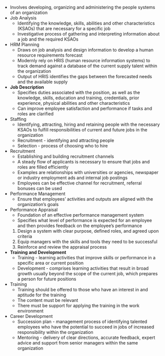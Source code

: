 - Involves developing, organizing and administering the people systems of an organization 
- Job Analysis
    - Identifying the knowledge, skills, abilities and other characteristics (KSAOs) that are necessary for a specific job
    - Investigative process of gathering and interpreting information about a job and the required KSAOs
- HRM Planning
    - Draws on job analysis and design information to develop a human resource requirements forecast
    - Modernly rely on HRIS (human resource information systems) to track demand against a database of the current supply talent within the organization
    - Output of HRIS identifies the gaps between the forecasted needs and the available supply
- **Job Description**
    - Specifies duties associated with the position, as well as the knowledge, skills, education and training, credentials, prior experience, physical abilities and other characteristics
    - Can improve employee satisfaction and performance if tasks and roles are clarified
- Staffing
    - Identifying, attracting, hiring and retaining people with the necessary KSAOs to fulfill responsibilities of current and future jobs in the organization
    - Recruitment - identifying and attracting people
    - Selection - process of choosing who to hire
- Recruitment
    - Establishing and building recruitment channels
    - A steady flow of applicants is necessary to ensure that jobs and roles are filled efficiently
    - Examples are relationships with universities or agencies, newspaper or industry employment ads and internal job postings
    - Employees can be effective channel for recruitment, referral bonuses can be used
- Performance Management
    - Ensure that employees’ activities and outputs are aligned with the organization’s goals  
- Performance Appraisal
    - Foundation of an effective performance management system
    - Specifies what level of performance is expected for an employee and then provides feedback on the employee’s performance
    1. Design a system with clear purpose, defined roles, and agreed upon criteria
    2. Equip managers with the skills and tools they need to be successful
    3. Reinforce and review the appraisal process
- **Training and Development**
    - Training - learning activities that improve skills or performance in a specific area or current position
    - Development - comprises learning activities that result in broad growth usually beyond the scope of the current job, which prepares a person for future positions
- Training
    - Training should be offered to those who have an interest in and aptitude for the training
    - The content must be relevant
    - There must be support for applying the training in the work environment
- Career Development
    - Succession plan - management process of identifying talented employees who have the potential to succeed in jobs of increased responsibility within the organization
    - Mentoring - delivery of clear directions, accurate feedback, expert advice and support from senior managers within the same organization
